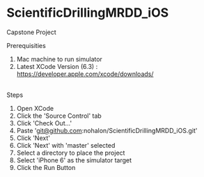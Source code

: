 # ScientificDrillingMRDD_iOS
Capstone Project

Prerequisities<br />
1. Mac machine to run simulator<br />
2. Latest XCode Version (6.3) : https://developer.apple.com/xcode/downloads/<br /><br />

Steps
1. Open XCode<br />
2. Click the 'Source Control' tab<br />
3. Click 'Check Out...'<br />
4. Paste 'git@github.com:nohalon/ScientificDrillingMRDD_iOS.git'<br /> 
5. Click 'Next'<br />
6. Click 'Next' with 'master' selected<br />
7. Select a directory to place the project<br />
8. Select 'iPhone 6' as the simulator target<br />
9. Click the Run Button<br />


